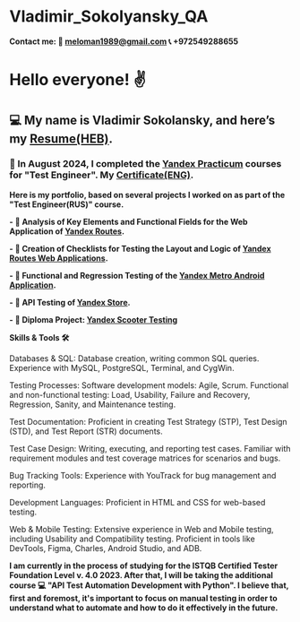 # Vladimir_Sokolyansky_QA

**Contact me: 📧 meloman1989@gmail.com 📞 +972549288655**

# Hello everyone! ✌️
## 💻 My name is Vladimir Sokolansky, and here’s my [Resume(HEB)](https://drive.google.com/file/d/1VVVQkm0BWh9kAjdYYXeXvdNifxDSENBJ/view).
### 📝 In August 2024, I completed the [Yandex Practicum](https://practicum.yandex.ru/) courses for "Test Engineer". My [Сertificate(ENG)](https://drive.google.com/file/d/1ZTHs7CNX_7MdgNyAOjaBHHxlFnnHBhe_/view).

**Here is my portfolio, based on several projects I worked on as part of the "Test Engineer(RUS)" course.**

**- :page_facing_up: Analysis of Key Elements and Functional Fields for the Web Application of [Yandex Routes](https://docs.google.com/spreadsheets/d/16Piuv21_pt1afyliG-tiWUx9xBHUE87u25plMgAkE64/edit?gid=483862348#gid=483862348).**

**- :newspaper: Creation of Checklists for Testing the Layout and Logic of [Yandex Routes Web Applications](https://docs.google.com/document/d/1Ft5XXduJBn2-1McsWgn9yJZDpu23CKGuA49aUBqGx90/edit?tab=t.0).**

**- :iphone: Functional and Regression Testing of the [Yandex Metro Android Application](https://docs.google.com/document/d/1L5gOk_rl2XOW-NjiL5IjBEqZ5XXehSmHVsjo8MOPRDM/edit?tab=t.0).**

**- :satellite: API Testing of [Yandex Store](https://docs.google.com/document/d/1KW_NXQ9oeqQnLqcpqewLn095gM0EzQYVC6eTOLW7CDQ/edit?tab=t.0).**

**- :scroll: Diploma Project: [Yandex Scooter Testing](https://docs.google.com/document/d/1bAQ3Mf3YyvCP0K9X1_21hmNxKx2Vd59RBSBwl-iinIc/edit?tab=t.0)**

**Skills & Tools 🛠️**

Databases & SQL:
Database creation, writing common SQL queries.
Experience with MySQL, PostgreSQL, Terminal, and CygWin.

Testing Processes:
Software development models: Agile, Scrum.
Functional and non-functional testing: Load, Usability, Failure and Recovery, Regression, Sanity, and Maintenance testing.

Test Documentation:
Proficient in creating Test Strategy (STP), Test Design (STD), and Test Report (STR) documents.

Test Case Design:
Writing, executing, and reporting test cases.
Familiar with requirement modules and test coverage matrices for scenarios and bugs.

Bug Tracking Tools:
Experience with YouTrack for bug management and reporting.

Development Languages:
Proficient in HTML and CSS for web-based testing.

Web & Mobile Testing:
Extensive experience in Web and Mobile testing, including Usability and Compatibility testing.
Proficient in tools like DevTools, Figma, Charles, Android Studio, and ADB.

**I am currently in the process of studying for the ISTQB Certified Tester Foundation Level v. 4.0 2023. After that, I will be taking the additional course 💻 "API Test Automation Development with Python". I believe that, first and foremost, it's important to focus on manual testing in order to understand what to automate and how to do it effectively in the future.**


